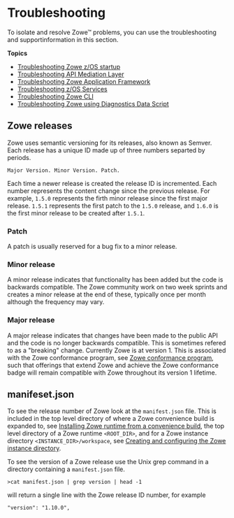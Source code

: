 # Troubleshooting 

To isolate and resolve Zowe&trade; problems, you can use the troubleshooting and supportinformation in this section.

**Topics**
- [Troubleshooting Zowe z/OS startup](troubleshoot-zos.md)  
- [Troubleshooting API Mediation Layer](troubleshoot-apiml.md)
- [Troubleshooting Zowe Application Framework](./app-framework/app-troubleshoot.md)
- [Troubleshooting z/OS Services](troubleshoot-zos-services.md)
- [Troubleshooting Zowe CLI](./cli/troubleshoot-cli.md)
- [Troubleshooting Zowe using Diagnostics Data Script](troubleshoot-diagnostics.md)

## Zowe releases

Zowe uses semantic versioning for its releases, also known as Semver.  Each release has a unique ID made up of three numbers separted by periods.  

```
Major Version. Minor Version. Patch.
```
Each time a newer release is created the release ID is incremented.  Each number represents the content change since the previous release.  For example, `1.5.0` represents the firth minor release since the first major release.  `1.5.1` represents the first patch to the `1.5.0` release, and `1.6.0` is the first minor release to be created after `1.5.1`.  

### Patch
A patch is usually reserved for a bug fix to a minor release.

### Minor release
A minor release indicates that functionality has been added but the code is backwards compatible.  The Zowe community work on two week sprints and creates a minor release at the end of these, typically once per month although the frequency may vary.

### Major release
A major release indicates that changes have been made to the public API and the code is no longer backwards compatible.  This is sometimes refered to as a "breaking" change.  Currently Zowe is at version 1.  This is associated with the Zowe conformance program, see [Zowe conformance program](../extend/zowe-conformance-program.md), such that offerings that extend Zowe and achieve the Zowe conformance badge will remain compatible with Zowe throughout its version 1 lifetime.  

## manifeset.json
To see the release number of Zowe look at the `manifest.json` file.  This is included in the top level directory of where a Zowe convenience build is expanded to, see [Installing Zowe runtime from a convenience build](../user-guide/install-zowe-zos-convenience-build.md), the top level directory of a Zowe runtime `<ROOT_DIR>`, and for a Zowe instance directory `<INSTANCE_DIR>/workspace`, see [Creating and configuring the Zowe instance directory](../user-guilde-configure-instance-directory.md).

To see the version of a Zowe release use the Unix grep command in a directory containing a `manifest.json` file. 

```
>cat manifest.json | grep version | head -1
```
will return a single line with the Zowe release ID number, for example
```
"version": "1.10.0",
```
